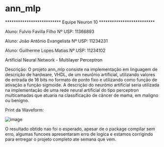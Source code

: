 # ann_mlp

************************** Equipe Neuron 10 **************************

Aluno: Fulvio Favilla Filho                  Nº USP: 11366893

Aluno: João Antônio Evangelista              Nº USP: 11234231

Aluno: Guilherme Lopes Matias                Nº USP: 11234102



Artificial Neural Network - Multilayer Perceptron


Descrição: O projeto ann_mlp consiste na implementação em linguagem de descrição de hardware, VHDL, de um neurônio artificial, utilizando valores de entrada de 16 bits no formato de ponto fixo e utilizando como função de ativação a função sigmoide. A descrição do neurônio artificial seria utilizada na implementação de uma rede neural artificial do tipo perceptron multicamadas que atuaria na classificação de câncer de mama, em maligno ou benigno.


Print da Waveform:

![image](https://user-images.githubusercontent.com/86382671/128583899-f51c64e9-db2c-4aca-b278-b5630de68b42.png)

O resultado obtido nao foi o esperado, apesar de o package compilar sem erro, algumas funcoes apresentaram erro de logica e estamos corrigindo para entregar o projeto completo ate semana que vem.
